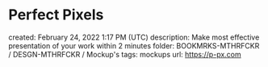 # Perfect Pixels

created: February 24, 2022 1:17 PM (UTC)
description: Make most effective presentation of your work within 2 minutes
folder: BOOKMRKS-MTHRFCKR / DESGN-MTHRFCKR / Mockup's
tags: mockups
url: https://p-px.com
